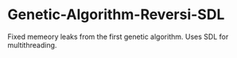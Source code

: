 # Genetic-Algorithm-Reversi-SDL
Fixed memeory leaks from the first genetic algorithm. Uses SDL for multithreading.
